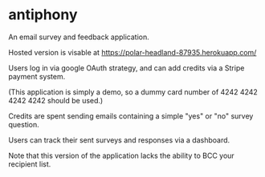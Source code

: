 # antiphony
An email survey and feedback application.

Hosted version is visable at https://polar-headland-87935.herokuapp.com/

Users log in via google OAuth strategy, and can add credits via a Stripe payment system. 

(This application is simply a demo, so a dummy card number of 4242 4242 4242 4242 should be used.)

Credits are spent sending emails containing a simple "yes" or "no" survey question. 

Users can track their sent surveys and responses via a dashboard.

Note that this version of the application lacks the ability to BCC your recipient list.
